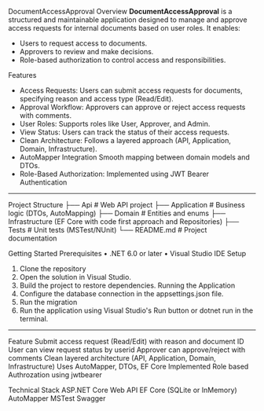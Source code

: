 DocumentAccessApproval
Overview
**DocumentAccessApproval** is a structured and maintainable application designed to manage and approve access requests for internal documents based on user roles. It enables:

- Users to request access to documents.
- Approvers to review and make decisions.
- Role-based authorization to control access and responsibilities.

Features
- Access Requests: Users can submit access requests for documents, specifying reason and access type (Read/Edit).
- Approval Workflow: Approvers can approve or reject access requests with comments.
- User Roles: Supports roles like User, Approver, and Admin.
- View Status: Users can track the status of their access requests.
- Clean Architecture: Follows a layered approach (API, Application, Domain, Infrastructure).
- AutoMapper Integration Smooth mapping between domain models and DTOs.
- Role-Based Authorization: Implemented using JWT Bearer Authentication
---
Project Structure
├── Api # Web API project
├── Application # Business logic (DTOs, AutoMapping)
├── Domain # Entities and enums
├── Infrastructure (EF Core with code first approach and Repositories)
├── Tests # Unit tests (MSTest/NUnit)
└── README.md # Project documentation

Getting Started
Prerequisites
•	.NET 6.0 or later
•	Visual Studio IDE
Setup
1.	Clone the repository
2.	Open the solution in Visual Studio.
3.	Build the project to restore dependencies.
Running the Application
1.	Configure the database connection in the appsettings.json file.
2.	Run the migration
3.	Run the application using Visual Studio's Run button or dotnet run in the terminal.
---
Feature
Submit access request (Read/Edit) with reason and document ID
User can view request status by userid
Approver can approve/reject with comments
Clean layered architecture (API, Application, Domain, Infrastructure)
Uses AutoMapper, DTOs, EF Core
Implemented Role based Authrozation using jwtbearer

Technical Stack
ASP.NET Core Web API
EF Core (SQLite or InMemory)
AutoMapper
MSTest
Swagger
